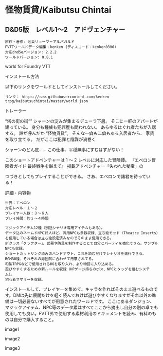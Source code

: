 # 怪物賃貸/Kaibutsu Chintai
## D&D5版　レベル1～2　アドヴェンチャー

    原作・著作: 池梟リョーマ＝アルバガルド
    FVTTワールドデータ編集：kenken (ディスコード：kenken0306)
    対応dnd5eバージョン: 2.2.2
    ワールドバージョン: 0.8.1

world for Foundry VTT

インストール方法

以下のリンクをワールドとしてインストールしてください。

    リンク： https://raw.githubusercontent.com/kenken-trpg/kaibutsuchintai/master/world.json

トレーラー

“塔の街の街”” シャーンの淀みが集まるデューラ下層。
そこに一軒のアパートが建っている。
身分も種族も犯罪歴も問われない。
あらゆるはぐれ者たちが入居する。
誰が呼んだか “怪物賃貸”。
そんな一癖も二癖もある入居者から、
家賃を取り立てる。
だがここは犯罪と陰謀が渦巻く

シャーンのどん底......
この仕事、平穏無事にすむはずがない！

このショートアドベンチャーは
1 ～ 2 レベルに対応した冒険譚。
『エベロン冒険者ガイド 最終戦争を越えて』
掲載アドベンチャー「失われた秘宝」の

つづきとしてもプレイすることができる。
さあ、エベロンで諸君を待っている！

詳細・内容物

    世界：エベロン
    対応レベル：１～２
    プレイヤー人数：３～６人
    プレイ時間：約３～４時間

    マジックアイテム12種（別途シナリオ専用アイテムもある）。
    データ込のネームドNPC15人ほど、汎用NPCも多数収録、立ち絵モッド（Theatre Inserts）を使用している場合は立ち絵設定済みなのでそのまま使用できる。
    新クラス「クラフター」、武器や防具を制作することで自分とパーティを強化できる。サンプルNPCも収録。
    ショートカットリンク済みのハンドアウト、これを読むだけでシナリオを進行できる。
    BGM30種、それぞれの雰囲気に合わせて用意されてる。
    和製TRPGなどで使用されるHOを取り入れ、より物語に入り込める。
    遊びやすくするための新ルールを収録（HPゲージ持ちのボス、NPCとタッグを組むシステム）。
    初心者サマリーを収録。

インストールして、プレイヤーを集めて、キャラを作ればそのまま遊べるものです。DMは先に展開だけを軽く読んでおけば遊びやすくなりますがそれ以外の準備は一切必要ないすべてが用意されたワールドです。 ここにあるダンジョン、マジックアイテム、NPC等のデータ累はすべてここから摘出し自分の別の卓でも使用しても良い。FVTT外で使用する素材利用のドキュメントを読み、有料のものは自分で購入すること。

image1

image2

image3

